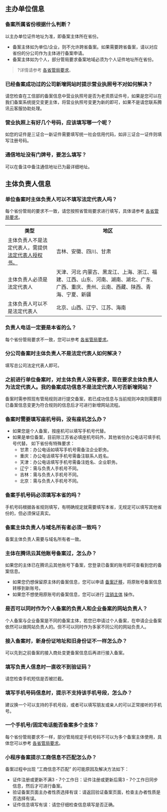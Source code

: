 
## 主办单位信息

### 备案所属省份根据什么判断？

以主办单位证件地址为准，即备案主体所在省份。
- 备案主体如为单位/企业，则不允许跨省备案。如果需要跨省备案，请以对应省份的分公司作为主体进行备案申请。
- 备案主体如为个人，部分管局要求备案地域必须为个人证件地址所在省份。
>?详情请参考 [各省管局要求](https://cloud.tencent.com/document/product/243/3474)。


### 已经备案成功过的公司新增网站时提示营业执照号不对如何解决？

请您检查在工信部的备案信息中营业执照号是否为老资质证件号，如果是您可以在我们备案系统提交变更主体，将营业执照号变更为新的即可，如果不是请您联系腾讯云客服协助处理。 


### 营业执照上有好几个号码，应该填写哪一个呢？

如您的证件是三证合一新证件需要填写统一社会信用代码，如非三证合一证件则填写注册号码。 


### 通信地址没有门牌号，要怎么填写？

可以在备注中备注通信地址已为最详细地址。 


## 主体负责人信息


### 单位备案时主体负责人可以不填写法定代表人吗？
每个省份管局的要求不一致，请您按照省管局要求进行填写，具体请参考 [各省管局要求](https://cloud.tencent.com/document/product/243/3474)。
<table>
<tr>
<th>类型</th>
<th>地区</th
></tr>
<tr>
<td>主体负责人不是法定代表人，需提供 <a href="https://cloud.tencent.com/document/product/243/14968">法定代表人授权书。</a></td>
<td>吉林、安徽、四川、甘肃</td>
</tr>
<tr>
<td>主体负责人必须是法定代表人</td>
<td>天津、河北
内蒙古、黑龙江、上海、浙江、福建、江西、山东、河南、湖南、湖北、广东、广西、重庆、贵州、云南、西藏、陕西、青海、宁夏、新疆</td>
</tr>
<tr>
<td>主体负责人可以不是法定代表人</td>
<td>北京、山西、辽宁、江苏、海南</td>
</tr>
</table>



### 负责人电话一定要是本省的么？

每个省份管局要求不一致，您可以参考 [各省管局要求](https://cloud.tencent.com/document/product/243/3474)。 


### 分公司备案时主体负责人不是法定代表人如何解决？

填写总公司法定代表人即可。 


### 之前进行单位备案时，对主体负责人没有要求，现在要求主体负责人为法定代表人。我的备案成功信息不是法定代表人可否新增网站？

备案时需参照现有管局规则进行提交备案，若已成功信息与当前规则冲突则需要将已备案信息变更为符合规则的信息后才可进行新增网站流程。 


### 备案时需要填写座机号码，没有座机怎么办？

- 如果您是个人备案，按座机可以填写手机号代替。
- 如果是单位备案，目前除江苏省必填座机号码外，其他省份办公电话可填手机号代替。
  如下省份有特殊要求：
  - 甘肃：办公电话如填写手机号需备注企业职务。
  - 重庆：办公电话填写手机号需备注联系人姓名。
  - 天津：办公电话填写手机号需备注姓名、企业职务。
  - 辽宁：需与负责人手机号不同。
  - 吉林：需与负责人手机号不同。
  - 北京：需与负责人手机号不同。


### 备案手机号码必须填写本省的吗？

手机号码根据各省规则填写，有明确规定就需要填写本省，无规定可以填写其他省份的，但必须保证真实。


### 备案主体负责人与域名所有者必须一致吗？

备案主体负责人需要与域名所有者一致。


### 主体在腾讯云其他账号备案过，怎么办？
如果您的主体已在腾讯云其他账号下备案，您登录已备案的账号即可查看到您的备案信息。
- 如果您仍想保留原主体的备案信息，您可以申请 [备案迁移](https://cloud.tencent.com/document/product/243/39776)，将原账号备案信息转移到新账号。
- 如果您不想使用原账号的备案信息，您可以进行 [注销主体](https://cloud.tencent.com/document/product/243/37410) 操作。


### 是否可以同时作为个人备案的负责人和企业备案的网站负责人？

个人备案与企业备案是不同的备案主体，若您已申请过个人备案，在申请企业备案依然可以做网站负责人的。但不可以同时作为多家不同公司的网站负责人。


### 接入备案时，新身份证地址和旧身份证不一样怎么办？

可以先到之前备案的接入商处变更备案信息后再进行接入备案。 


### 填写负责人信息时一直收不到验证码？

请您检查手机短信是否被拦截。 


### 填写手机号码信息时，提示不支持该手机号段，怎么办？

建议换一个可以支持的手机号段，或者可以填写朋友或亲人的可以正常接听的手机号。 


### 一个手机号/固定电话能否备案多个主体？

每个省份管局要求不一样，部分管局规定手机号码不可以为多个备案主体使用，具体您可以参考 [各省管局要求](https://cloud.tencent.com/document/product/243/3474)。 


### 小程序备案提示工商信息不匹配怎么办？
备案过程中出现 “工商信息不匹配” 的可能原因及解决方法如下： 
- 证件注册或更新不满3 - 7个工作日：证件注册或更新后需3 - 7个工作日同步信息，然后才可进行备案。
- 验证备案页面主办者性质选择有误：请返回验证备案页面，检查主办者性质是否选择有误。
- 证件信息填写有误：请您仔细检查信息填写是否正确。
